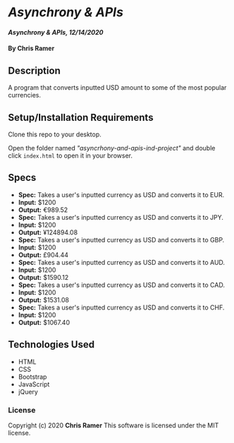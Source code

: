 # *Asynchrony & APIs*

#### *Asynchrony & APIs, 12/14/2020*

#### By **Chris Ramer**

## Description

A program that converts inputted USD amount to some of the most popular currencies.

## Setup/Installation Requirements

Clone this repo to your desktop.

Open the folder named *"asyncrhony-and-apis-ind-project"* and double click `index.html` to open it in your browser.

## Specs

* **Spec:** Takes a user's inputted currency as USD and converts it to EUR.
* **Input:** $1200
* **Output:** €989.52
* **Spec:** Takes a user's inputted currency as USD and converts it to JPY.
* **Input:** $1200
* **Output:** ¥124894.08
* **Spec:** Takes a user's inputted currency as USD and converts it to GBP.
* **Input:** $1200
* **Output:** £904.44
* **Spec:** Takes a user's inputted currency as USD and converts it to AUD.
* **Input:** $1200
* **Output:** $1590.12
* **Spec:** Takes a user's inputted currency as USD and converts it to CAD.
* **Input:** $1200
* **Output:** $1531.08
* **Spec:** Takes a user's inputted currency as USD and converts it to CHF.
* **Input:** $1200
* **Output:** $1067.40

## Technologies Used

* HTML
* CSS
* Bootstrap
* JavaScript
* jQuery

### License

Copyright (c) 2020 **Chris Ramer**
This software is licensed under the MIT license.